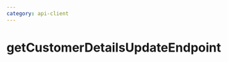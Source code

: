 ```yaml
---
category: api-client
---
```


# getCustomerDetailsUpdateEndpoint

<!-- PLACEHOLDER_DESCRIPTION -->


